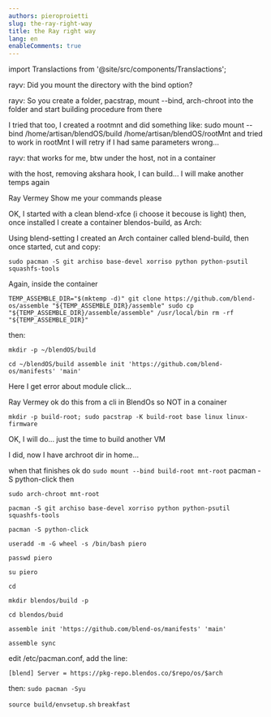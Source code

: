 ```yaml
---
authors: pieroproietti
slug: the-ray-right-way
title: the Ray right way
lang: en
enableComments: true
---
```


import Translactions from '@site/src/components/Translactions';

<Translactions />

rayv: Did you mount the directory with the bind option?

rayv: So you create a folder, pacstrap, mount --bind, arch-chroot into the folder and start building procedure from there

I tried that too, I created a rootmnt and did something like: sudo mount --bind /home/artisan/blendOS/build /home/artisan/blendOS/rootMnt and tried to work in rootMnt
I will retry if I had same parameters wrong...

rayv: that works for me, btw under the host, not in a container

with the host, removing akshara hook, I can build... I will make another temps again

Ray Vermey
Show me your commands please

OK, I started with a clean blend-xfce (i choose it becouse is light) then, once installed I create a container blendos-build, as Arch:

Using blend-setting I created an Arch container called blend-build, then once started, cut and copy:

`sudo pacman -S git archiso base-devel xorriso python python-psutil squashfs-tools`

Again, inside the container

`TEMP_ASSEMBLE_DIR="$(mktemp -d)"
git clone https://github.com/blend-os/assemble "${TEMP_ASSEMBLE_DIR}/assemble"
sudo cp "${TEMP_ASSEMBLE_DIR}/assemble/assemble" /usr/local/bin
rm -rf "${TEMP_ASSEMBLE_DIR}"`

then:

`mkdir -p ~/blendOS/build`

`cd ~/blendOS/build
assemble init 'https://github.com/blend-os/manifests' 'main'`


Here I get error about module click...

Ray Vermey
ok
do this from a cli in BlendOs
so NOT in a conainer

`mkdir -p build-root; sudo pacstrap -K build-root base linux linux-firmware`

OK, I will do... just the time to build another VM

I did, now I have archroot dir in home...

when that finishes ok do
`sudo mount --bind build-root mnt-root`
pacman -S python-click
then

`sudo arch-chroot mnt-root`

`pacman -S git archiso base-devel xorriso python python-psutil squashfs-tools`

`pacman -S python-click`

`useradd -m -G wheel -s /bin/bash piero`

`passwd piero`

`su piero`

`cd`

`mkdir blendos/build -p`

`cd blendos/buid`

`assemble init 'https://github.com/blend-os/manifests' 'main'`

`assemble sync`

edit /etc/pacman.conf, add the line:

`
[blend]
Server = https://pkg-repo.blendos.co/$repo/os/$arch
`

then: `sudo pacman -Syu`

`source build/envsetup.sh`
`breakfast`

